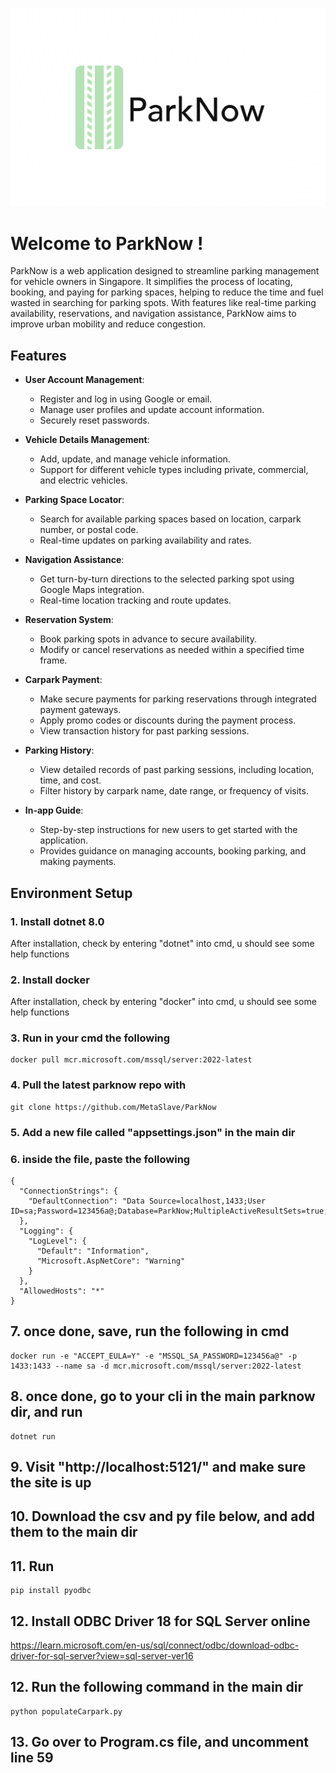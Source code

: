 ![parknowlogo](images/parknow.png)

# Welcome to ParkNow ! 

ParkNow is a web application designed to streamline parking management for vehicle owners in Singapore. It simplifies the process of locating, booking, and paying for parking spaces, helping to reduce the time and fuel wasted in searching for parking spots. With features like real-time parking availability, reservations, and navigation assistance, ParkNow aims to improve urban mobility and reduce congestion.

## Features

- **User Account Management**: 
  - Register and log in using Google or email.
  - Manage user profiles and update account information.
  - Securely reset passwords.

- **Vehicle Details Management**: 
  - Add, update, and manage vehicle information.
  - Support for different vehicle types including private, commercial, and electric vehicles.

- **Parking Space Locator**: 
  - Search for available parking spaces based on location, carpark number, or postal code.
  - Real-time updates on parking availability and rates.

- **Navigation Assistance**: 
  - Get turn-by-turn directions to the selected parking spot using Google Maps integration.
  - Real-time location tracking and route updates.

- **Reservation System**: 
  - Book parking spots in advance to secure availability.
  - Modify or cancel reservations as needed within a specified time frame.

- **Carpark Payment**: 
  - Make secure payments for parking reservations through integrated payment gateways.
  - Apply promo codes or discounts during the payment process.
  - View transaction history for past parking sessions.

- **Parking History**: 
  - View detailed records of past parking sessions, including location, time, and cost.
  - Filter history by carpark name, date range, or frequency of visits.

- **In-app Guide**: 
  - Step-by-step instructions for new users to get started with the application.
  - Provides guidance on managing accounts, booking parking, and making payments.

## Environment Setup
### 1. Install dotnet 8.0
After installation, check by entering "dotnet" into cmd, u should see some help functions

### 2. Install docker
After installation, check by entering "docker" into cmd, u should see some help functions

### 3. Run in your cmd the following
```
docker pull mcr.microsoft.com/mssql/server:2022-latest
```

### 4. Pull the latest parknow repo with 
```
git clone https://github.com/MetaSlave/ParkNow
```

### 5. Add a new file called "appsettings.json" in the main dir

### 6. inside the file, paste the following
```
{
  "ConnectionStrings": {
    "DefaultConnection": "Data Source=localhost,1433;User ID=sa;Password=123456a@;Database=ParkNow;MultipleActiveResultSets=true;TrustServerCertificate=true"
  },
  "Logging": {
    "LogLevel": {
      "Default": "Information",
      "Microsoft.AspNetCore": "Warning"
    }
  },
  "AllowedHosts": "*"
}
```

## 7. once done, save, run the following in cmd
```
docker run -e "ACCEPT_EULA=Y" -e "MSSQL_SA_PASSWORD=123456a@" -p 1433:1433 --name sa -d mcr.microsoft.com/mssql/server:2022-latest
```

## 8. once done, go to your cli in the main parknow dir, and run 
```
dotnet run
```

## 9. Visit "http://localhost:5121/" and make sure the site is up

## 10. Download the csv and py file below, and add them to the main dir

## 11. Run
```
pip install pyodbc
```

## 12. Install ODBC Driver 18 for SQL Server online
https://learn.microsoft.com/en-us/sql/connect/odbc/download-odbc-driver-for-sql-server?view=sql-server-ver16

## 12. Run the following command in the main dir
```
python populateCarpark.py
```

## 13. Go over to Program.cs file, and uncomment line 59